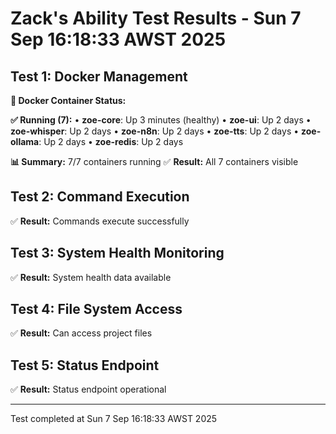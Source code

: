 # Zack's Ability Test Results - Sun  7 Sep 16:18:33 AWST 2025

## Test 1: Docker Management
**🐳 Docker Container Status:**

**✅ Running (7):**
• **zoe-core**: Up 3 minutes (healthy)
• **zoe-ui**: Up 2 days
• **zoe-whisper**: Up 2 days
• **zoe-n8n**: Up 2 days
• **zoe-tts**: Up 2 days
• **zoe-ollama**: Up 2 days
• **zoe-redis**: Up 2 days

**📊 Summary:** 7/7 containers running
✅ **Result:** All 7 containers visible

## Test 2: Command Execution
✅ **Result:** Commands execute successfully

## Test 3: System Health Monitoring
✅ **Result:** System health data available

## Test 4: File System Access
✅ **Result:** Can access project files

## Test 5: Status Endpoint
✅ **Result:** Status endpoint operational

---
Test completed at Sun  7 Sep 16:18:33 AWST 2025
